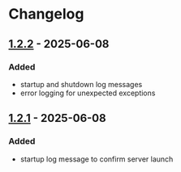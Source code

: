 # Changelog

## [1.2.2](https://github.com/joshuadanpeterson/enhanced-dash-mcp/releases/tag/v1.2.2) - 2025-06-08
### Added
- startup and shutdown log messages
- error logging for unexpected exceptions

## [1.2.1](https://github.com/joshuadanpeterson/enhanced-dash-mcp/releases/tag/v1.2.1) - 2025-06-08
### Added
- startup log message to confirm server launch
